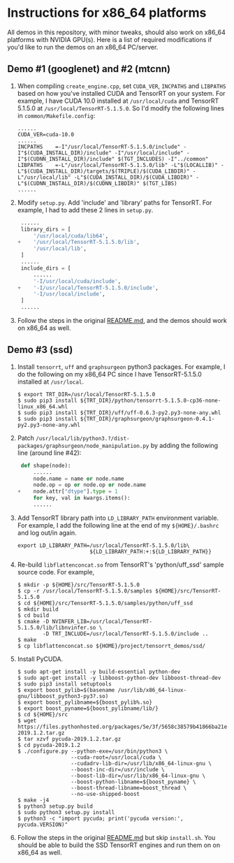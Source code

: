 # Instructions for x86_64 platforms

All demos in this repository, with minor tweaks, should also work on x86_64 platforms with NVIDIA GPU(s).  Here is a list of required modifications if you'd like to run the demos on an x86_64 PC/server.

Demo #1 (googlenet) and #2 (mtcnn)
----------------------------------

1. When compiling `create_engine.cpp`, set `CUDA_VER`, `INCPATHS` and `LIBPATHS` based on how you've installed CUDA and TensorRT on your system.  For example, I have CUDA 10.0 installed at `/usr/local/cuda` and TensorRT 5.1.5.0 at `/usr/local/TensorRT-5.1.5.0`.  So I'd modify the following lines in `common/Makefile.config`:

   ```
   ......
   CUDA_VER=cuda-10.0
   ......
   INCPATHS    =-I"/usr/local/TensorRT-5.1.5.0/include" -I"$(CUDA_INSTALL_DIR)/include" -I"/usr/local/include" -I"$(CUDNN_INSTALL_DIR)/include" $(TGT_INCLUDES) -I"../common"
   LIBPATHS    =-L"/usr/local/TensorRT-5.1.5.0/lib" -L"$(LOCALLIB)" -L"$(CUDA_INSTALL_DIR)/targets/$(TRIPLE)/$(CUDA_LIBDIR)" -L"/usr/local/lib" -L"$(CUDA_INSTALL_DIR)/$(CUDA_LIBDIR)" -L"$(CUDNN_INSTALL_DIR)/$(CUDNN_LIBDIR)" $(TGT_LIBS)
   ......
   ```

2. Modify `setup.py`.  Add 'include' and 'library' paths for TensorRT.  For example, I had to add these 2 lines in `setup.py`.

   ```python
    ......
    library_dirs = [
        '/usr/local/cuda/lib64',
   +    '/usr/local/TensorRT-5.1.5.0/lib',
        '/usr/local/lib',
    ]
    ......
    include_dirs = [
        ......
        '-I/usr/local/cuda/include',
   +    '-I/usr/local/TensorRT-5.1.5.0/include',
        '-I/usr/local/include',
    ]
    ......
   ```

3. Follow the steps in the original [README.md](https://github.com/jkjung-avt/tensorrt_demos/blob/master/README.md), and the demos should work on x86_64 as well.

Demo #3 (ssd)
-------------

1. Install `tensorrt`, `uff` and `graphsurgeon` python3 packages.  For example, I do the following on my x86_64 PC since I have TensorRT-5.1.5.0 installed at `/usr/local`.

   ```shell
   $ export TRT_DIR=/usr/local/TensorRT-5.1.5.0
   $ sudo pip3 install ${TRT_DIR}/python/tensorrt-5.1.5.0-cp36-none-linux_x86_64.whl
   $ sudo pip3 install ${TRT_DIR}/uff/uff-0.6.3-py2.py3-none-any.whl
   $ sudo pip3 install ${TRT_DIR}/graphsurgeon/graphsurgeon-0.4.1-py2.py3-none-any.whl
   ```

2. Patch `/usr/local/lib/python3.?/dist-packages/graphsurgeon/node_manipulation.py` by adding the following line (around line #42):

   ```python
    def shape(node):
        ......
        node.name = name or node.name
        node.op = op or node.op or node.name
   +    node.attr["dtype"].type = 1
        for key, val in kwargs.items():
        ......
   ```

3. Add TensorRT library path into `LD_LIBRARY_PATH` environment variable.  For example, I add the following line at the end of my `${HOME}/.bashrc` and log out/in again.

   ```
   export LD_LIBRARY_PATH=/usr/local/TensorRT-5.1.5.0/lib\
                          ${LD_LIBRARY_PATH:+:${LD_LIBRARY_PATH}}
   ```

4. Re-build `libflattenconcat.so` from TensorRT's 'python/uff_ssd' sample source code.  For example,

   ```shell
   $ mkdir -p ${HOME}/src/TensorRT-5.1.5.0
   $ cp -r /usr/local/TensorRT-5.1.5.0/samples ${HOME}/src/TensorRT-5.1.5.0
   $ cd ${HOME}/src/TensorRT-5.1.5.0/samples/python/uff_ssd
   $ mkdir build
   $ cd build
   $ cmake -D NVINFER_LIB=/usr/local/TensorRT-5.1.5.0/lib/libnvinfer.so \
           -D TRT_INCLUDE=/usr/local/TensorRT-5.1.5.0/include ..
   $ make
   $ cp libflattenconcat.so ${HOME}/project/tensorrt_demos/ssd/
   ```

5. Install PyCUDA.

   ```shell
   $ sudo apt-get install -y build-essential python-dev
   $ sudo apt-get install -y libboost-python-dev libboost-thread-dev
   $ sudo pip3 install setuptools
   $ export boost_pylib=$(basename /usr/lib/x86_64-linux-gnu/libboost_python3-py3?.so)
   $ export boost_pylibname=${boost_pylib%.so}
   $ export boost_pyname=${boost_pylibname/lib/}
   $ cd ${HOME}/src
   $ wget https://files.pythonhosted.org/packages/5e/3f/5658c38579b41866ba21ee1b5020b8225cec86fe717e4b1c5c972de0a33c/pycuda-2019.1.2.tar.gz
   $ tar xzvf pycuda-2019.1.2.tar.gz
   $ cd pycuda-2019.1.2
   $ ./configure.py --python-exe=/usr/bin/python3 \
                    --cuda-root=/usr/local/cuda \
                    --cudadrv-lib-dir=/usr/lib/x86_64-linux-gnu \
                    --boost-inc-dir=/usr/include \
                    --boost-lib-dir=/usr/lib/x86_64-linux-gnu \
                    --boost-python-libname=${boost_pyname} \
                    --boost-thread-libname=boost_thread \
                    --no-use-shipped-boost
   $ make -j4
   $ python3 setup.py build
   $ sudo python3 setup.py install
   $ python3 -c "import pycuda; print('pycuda version:', pycuda.VERSION)"
   ```

6. Follow the steps in the original [README.md](https://github.com/jkjung-avt/tensorrt_demos/blob/master/README.md) but skip `install.sh`.  You should be able to build the SSD TensorRT engines and run them on on x86_64 as well.
